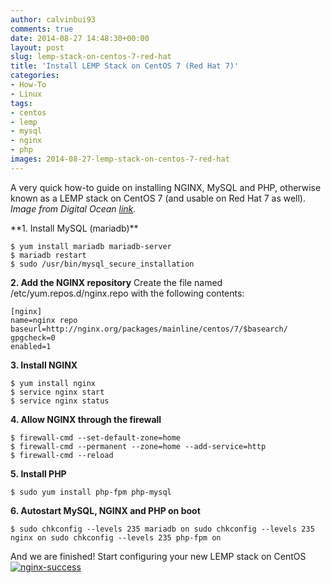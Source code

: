 ```yaml
---
author: calvinbui93
comments: true
date: 2014-08-27 14:48:30+00:00
layout: post
slug: lemp-stack-on-centos-7-red-hat
title: 'Install LEMP Stack on CentOS 7 (Red Hat 7)'
categories:
- How-To
- Linux
tags:
- centos
- lemp
- mysql
- nginx
- php
images: 2014-08-27-lemp-stack-on-centos-7-red-hat
---
```


A very quick how-to guide on installing NGINX, MySQL and PHP, otherwise known as a LEMP stack on CentOS 7 (and usable on Red Hat 7 as well). _Image from Digital Ocean [link](https://twitter.com/digitalocean/status/496697898248065025)._

<!-- more --> **1. Install MySQL (mariadb)**

```terminal
$ yum install mariadb mariadb-server
$ mariadb restart
$ sudo /usr/bin/mysql_secure_installation
```
**2. Add the NGINX repository** Create the file named /etc/yum.repos.d/nginx.repo with the following contents:

```config  
[nginx]
name=nginx repo
baseurl=http://nginx.org/packages/mainline/centos/7/$basearch/
gpgcheck=0
enabled=1
```

**3. Install NGINX**

```terminal
$ yum install nginx
$ service nginx start
$ service nginx status
```

**4. Allow NGINX through the firewall**

```terminal
$ firewall-cmd --set-default-zone=home
$ firewall-cmd --permanent --zone=home --add-service=http
$ firewall-cmd --reload
```

**5. Install PHP**

```console
$ sudo yum install php-fpm php-mysql
```

**6. Autostart MySQL, NGINX and PHP on boot**

```terminal
$ sudo chkconfig --levels 235 mariadb on sudo chkconfig --levels 235 nginx on sudo chkconfig --levels 235 php-fpm on
```

And we are finished! Start configuring your new LEMP stack on CentOS [![nginx-success](/images/{{page.images}}/successsss.png)](/images/{{page.images}}/successsss.png)
